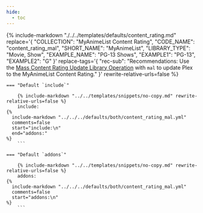 ```yaml
---
hide:
  - toc
---
```

{%
    include-markdown "./../../templates/defaults/content_rating.md"
    replace='{
        "COLLECTION": "MyAnimeList Content Rating", 
        "CODE_NAME": "content_rating_mal",
        "SHORT_NAME": "MyAnimeList",
        "LIBRARY_TYPE": "Movie, Show",
        "EXAMPLE_NAME": "PG-13 Shows",
        "EXAMPLE1": "PG-13",
        "EXAMPLE2": "G"
    }'
    replace-tags='{
        "rec-sub": "Recommendations: Use the [Mass Content Rating Update Library Operation](../../config/operations.md#mass-content-rating-update) with 
`mal` to update Plex to the MyAnimeList Content Rating."
    }'
    rewrite-relative-urls=false
%}

    === "Default `include`"
    
        {% include-markdown "../../templates/snippets/no-copy.md" rewrite-relative-urls=false %}
        include: 
    {%    
      include-markdown "../../../defaults/both/content_rating_mal.yml" 
      comments=false
      start="include:\n"
      end="addons:"
    %}
        ```

    === "Default `addons`"
    
        {% include-markdown "../../templates/snippets/no-copy.md" rewrite-relative-urls=false %}
        addons: 
    {%    
      include-markdown "../../../defaults/both/content_rating_mal.yml" 
      comments=false
      start="addons:\n"
    %}
        ```

